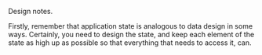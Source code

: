 Design notes.

Firstly, remember that application state is analogous to data design in some ways. Certainly, you need to design the state, and keep each element of the state as high up as possible so that everything that needs to access it, can.